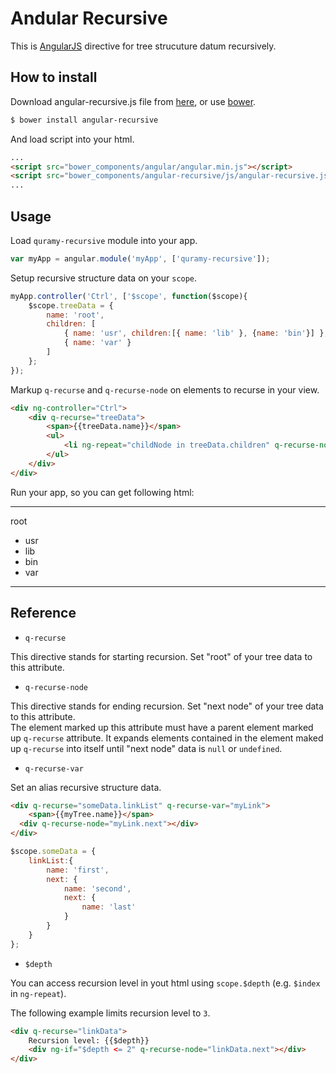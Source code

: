 # Andular Recursive

This is [AngularJS](https://angularjs.org/) directive for tree strucuture datum recursively.

## How to install

Download angular-recursive.js file from [here](blob/master/js/angular-recursive.js), or use [bower](http://bower.io/).

```bash
$ bower install angular-recursive
```

And load script into your html.

```html
...
<script src="bower_components/angular/angular.min.js"></script>
<script src="bower_components/angular-recursive/js/angular-recursive.js"></script>
...
```

## Usage

Load `quramy-recursive` module into your app.

```js
var myApp = angular.module('myApp', ['quramy-recursive']);
```

Setup recursive structure data on your `scope`.

```js
myApp.controller('Ctrl', ['$scope', function($scope){
	$scope.treeData = {
		name: 'root',
		children: [
			{ name: 'usr', children:[{ name: 'lib' }, {name: 'bin'}] },
			{ name: 'var' }
		]
	};
});
```

Markup `q-recurse` and `q-recurse-node` on elements to recurse in your view.

```html
<div ng-controller="Ctrl">
	<div q-recurse="treeData">
		<span>{{treeData.name}}</span>
		<ul>
			<li ng-repeat="childNode in treeData.children" q-recurse-node="childNode"></li>
		</ul>
	</div>
</div>
```

Run your app, so you can get following html:

----

root
 + usr
  + lib
  + bin
 + var

----

## Reference

+ `q-recurse`

This directive stands for starting recursion. 
Set "root" of your tree data to this attribute.

+ `q-recurse-node`

This directive stands for ending recursion. 
Set "next node" of your tree data to this attribute.  
The element marked up this attribute must have a parent element marked up `q-recurse` attribute.
It expands elements contained in the element maked up `q-recurse` into itself until "next node" data is `null` or `undefined`.

+ `q-recurse-var`

Set an alias recursive structure data.

```html
<div q-recurse="someData.linkList" q-recurse-var="myLink">
	<span>{{myTree.name}}</span>
  <div q-recurse-node="myLink.next"></div>
</div>
```

```js
$scope.someData = {
	linkList:{
		name: 'first',
		next: {
			name: 'second',
			next: {
				name: 'last'
			}
		}
	}
};
```

+ `$depth`

You can access recursion level in yout html using `scope.$depth` (e.g. `$index` in `ng-repeat`). 

The following example limits recursion level to `3`.

```html
<div q-recurse="linkData">
	Recursion level: {{$depth}}
	<div ng-if="$depth <= 2" q-recurse-node="linkData.next"></div>
</div>
```

